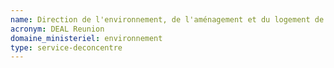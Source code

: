 ```yaml
---
name: Direction de l'environnement, de l'aménagement et du logement de La Réunion
acronym: DEAL Reunion
domaine_ministeriel: environnement
type: service-deconcentre
---
```

